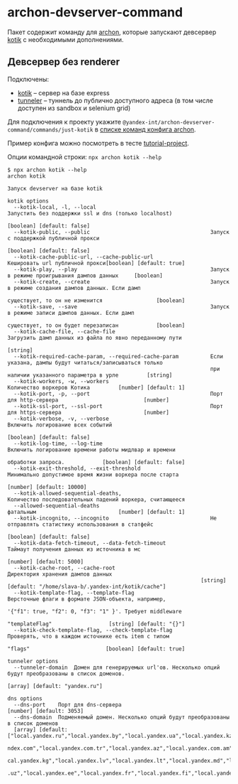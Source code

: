 # archon-devserver-command

Пакет содержит команду для [archon](https://doc.yandex-team.ru/si-infra/local_devserver/archon/archon.html),
которые запускают девсервер [kotik](https://doc.yandex-team.ru/si-infra/local_devserver/kotik.html) с необходимыми дополнениями.

## Девсервер без renderer

Подключены:

- [kotik](https://a.yandex-team.ru/arc_vcs/frontend/projects/infratest/packages/kotik) – сервер на базе express
- [tunneler](https://a.yandex-team.ru/arc_vcs/frontend/projects/infratest/packages/tunneler) – туннель до публично доступного адреса (в том числе доступен из sandbox и selenium grid)

Для подключения к проекту укажите `@yandex-int/archon-devserver-command/commands/just-kotik` в [списке команд конфига archon](https://doc.yandex-team.ru/si-infra/local_devserver/archon/archon.html#commands).

Пример конфига можно посмотреть в тесте [tutorial-project](./src/__fixtures__/tutorial-project).

Опции командной строки: `npx archon kotik --help`

```text
$ npx archon kotik --help
archon kotik

Запуск devserver на базе kotik

kotik options
  --kotik-local, -l, --local                                    Запустить без поддержки ssl и dns (только localhost)
                                                                                              [boolean] [default: false]
  --kotik-public, --public                                      Запуск с поддержкой публичной прокси
                                                                                              [boolean] [default: false]
  --kotik-cache-public-url, --cache-public-url                  Кешировать url публичной прокси[boolean] [default: true]
  --kotik-play, --play                                          Запуск в режиме проигрывания дампов данных     [boolean]
  --kotik-create, --create                                      Запуск в режиме создания дампов данных. Если дамп
                                                                существует, то он не изменится                 [boolean]
  --kotik-save, --save                                          Запуск в режиме записи дампов данных. Если дамп
                                                                существует, то он будет перезаписан            [boolean]
  --kotik-cache-file, --cache-file                              Загрузить дамп данных из файла по явно переданному пути
                                                                                                                [string]
  --kotik-required-cache-param, --required-cache-param          Если указана, дампы будут читаться/записываться только
                                                                при наличии указанного параметра в урле         [string]
  --kotik-workers, -w, --workers                                Количество воркеров Котика         [number] [default: 1]
  --kotik-port, -p, --port                                      Порт для http-сервера                           [number]
  --kotik-ssl-port, --ssl-port                                  Порт для https-сервера                          [number]
  --kotik-verbose, -v, --verbose                                Включить логирование всех событий
                                                                                              [boolean] [default: false]
  --kotik-log-time, --log-time                                  Включить логирование времени работы мидлвар и времени
                                                                обработки запроса.            [boolean] [default: false]
  --kotik-exit-threshold, --exit-threshold                      Минимально допустимое время жизни воркера после старта
                                                                                               [number] [default: 10000]
  --kotik-allowed-sequential-deaths,                            Количество последовательных падений воркера, считающееся
  --allowed-sequential-deaths                                   фатальным                          [number] [default: 1]
  --kotik-incognito, --incognito                                Не отправлять статистику использования в статфейс
                                                                                              [boolean] [default: false]
  --kotik-data-fetch-timeout, --data-fetch-timeout              Таймаут получения данных из источника в мс
                                                                                                [number] [default: 5000]
  --kotik-cache-root, --cache-root                              Директория хранения дампов данных
                                                             [string] [default: "/home/slava-b/.yandex-int/kotik/cache"]
  --kotik-template-flag, --template-flag                        Версточные флаги в формате JSON-объекта, например,
                                                                '{"f1": true, "f2": 0, "f3": "1" }'. Требует middleware
                                                                "templateFlag"                  [string] [default: "{}"]
  --kotik-check-template-flag, --check-template-flag            Проверять, что в каждом источнике есть item с типом
                                                                "flags"                        [boolean] [default: true]

tunneler options
  --tunneler-domain  Домен для генерируемых url'ов. Несколько опций будут преобразованы в список доменов.
                                                                                          [array] [default: "yandex.ru"]

dns options
  --dns-port    Порт для dns-сервера                                                            [number] [default: 3053]
  --dns-domain  Подменяемый домен. Несколько опций будут преобразованы в список доменов
  [array] [default: ["local.yandex.ru","local.yandex.by","local.yandex.ua","local.yandex.kz","local.yandex.uz","local.ya
  ndex.com","local.yandex.com.tr","local.yandex.az","local.yandex.com.am","local.yandex.com.ge","local.yandex.co.il","lo
  cal.yandex.kg","local.yandex.lv","local.yandex.lt","local.yandex.md","local.yandex.tj","local.yandex.tm","local.yandex
                        .uz","local.yandex.ee","local.yandex.fr","local.yandex.fi","local.yandex.pl","local.yandex.eu"]]
```
